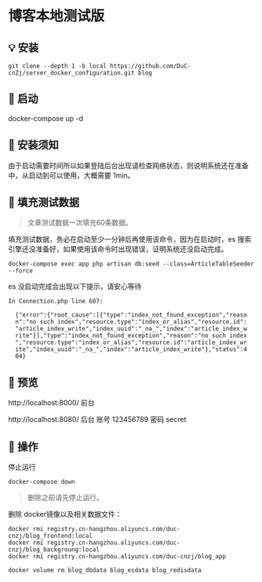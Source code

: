# 博客本地测试版

## 💡 安装

```shell
git clone --depth 1 -b local https://github.com/DuC-cnZj/server_docker_configuration.git blog
```

## 🚀 启动

docker-compose up -d

## 🎃 安装须知
由于启动需要时间所以如果登陆后台出现请检查网络状态，则说明系统还在准备中，从启动到可以使用，大概需要 1min。

## 🧐 填充测试数据
> 文章测试数据一次填充60条数据。

填充测试数据，务必在启动至少一分钟后再使用该命令，因为在启动时，es 搜索引擎还没准备好，如果使用该命令时出现错误，证明系统还没启动完成。

```shell
docker-compose exec app php artisan db:seed --class=ArticleTableSeeder --force
```

es 没启动完成会出现以下提示，请安心等待
```
In Connection.php line 607:

  {"error":{"root_cause":[{"type":"index_not_found_exception","reaso
  n":"no such index","resource.type":"index_or_alias","resource.id":
  "article_index_write","index_uuid":"_na_","index":"article_index_w
  rite"}],"type":"index_not_found_exception","reason":"no such index
  ","resource.type":"index_or_alias","resource.id":"article_index_wr
  ite","index_uuid":"_na_","index":"article_index_write"},"status":4
  04}
```

## 👀 预览

http://localhost:8000/ 前台

http://localhost:8080/ 后台 账号 123456789 密码 secret

## 🤠 操作

停止运行

```shell
docker-compose down
```

> 删除之前请先停止运行。

删除 docker镜像以及相关数据文件：
```shell
docker rmi registry.cn-hangzhou.aliyuncs.com/duc-cnzj/blog_frontend:local
docker rmi registry.cn-hangzhou.aliyuncs.com/duc-cnzj/blog_backgroung:local
docker rmi registry.cn-hangzhou.aliyuncs.com/duc-cnzj/blog_app

docker volume rm blog_dbdata blog_esdata blog_redisdata
```





